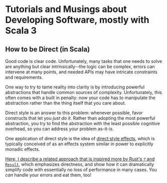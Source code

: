 # Tutorials and Musings about Developing Software, mostly with Scala 3

## How to be Direct (in Scala)

Good code is clear code.  Unfortunately, many tasks that one needs to solve
are anything but clear intrinsically--the logic can be complex, errors can
intervene at many points, and needed APIs may have intricate constraints and
requirements.

One way to try to tame reality into clarity is by introducing powerful
abstractions that handle common sources of complexity.  Unfortunately, this
often comes with a built in penalty: now your code has to manipulate the
abstraction rather than the thing itself that you care about.

Direct style is an answer to this problem: whenever possible, favor
constructs that let you _just do it_.  Rather than adopting the most
powerful abstraction, you try to find the abstraction with the least
possible cognitive overhead, so you can address your problem as-it-is.

One application of direct style is the idea of [direct style
effects](https://www.inner-product.com/posts/direct-style-effects/), which
is typically conceived of as an effects system similar in power to
explicitly monadic effects.

[Here, I describe a related approach that is inspired more by Rust's `?`
and `Result`]({{site.baseurl}}/direct-style), which emphasizes directness,
and show how it can dramatically simplify code with essentially no loss
of performance in many cases.  You _can_ handle your errors and eat them,
too!


